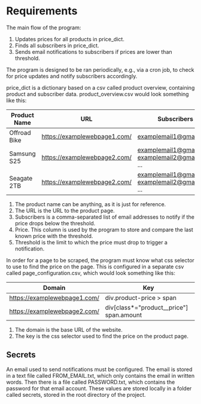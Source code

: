 # Requirements
The main flow of the program:

1. Updates prices for all products in price_dict.
2. Finds all subscribers in price_dict.
3. Sends email notifications to subscribers if prices are lower than threshold.

The program is designed to be ran periodically, e.g., via a cron job, to check for price updates and notify subscribers accordingly.

price_dict is a dictionary based on a csv called product overview, containing product and subscriber data.
product_overview.csv would look something like this:


| Product Name | URL                          | Subscribers                                   | Price | Threshold |
|-------------|------------------------------|-----------------------------------------------|-------|-----------|
| Offroad Bike| https://examplewebpage1.com/ | examplemail1@gmail.com                        | 1.0   | 8000.0    |
| Samsung S25 | https://examplewebpage2.com/ | examplemail1@gmail.com, examplemail2@gmail.com, ... | 1.0   | 160.0     |
| Seagate 2TB| https://examplewebpage2.com/ | examplemail1@gmail.com, examplemail2@gmail.com, ... | 1.0   | 165.0     |

1. The product name can be anything, as it is just for reference. 
2. The URL is the URL to the product page.
3. Subscribers is a comma-separated list of email addresses to notify if the price drops below the threshold.
4. Price. This column is used by the program to store and compare the last known price with the threshold.
5. Threshold is the limit to which the price must drop to trigger a notification.


  
In order for a page to be scraped, the program must know what css selector to use to find the price on the page. 
This is configured in a separate csv called page_configuration.csv, which would look something like this:

| Domain                       | Key                                                                                                                          |
|------------------------------|------------------------------------------------------------------------------------------------------------------------------|
| https://examplewebpage1.com/ | div.product-price > span                                                                                              |
| https://examplewebpage2.com/ | div[class*="product__price"] span.amount                                                                                                   |


1. The domain is the base URL of the website.
2. The key is the css selector used to find the price on the product page.

## Secrets
An email used to send notifications must be configured. The email is stored in a text file called FROM_EMAIL.txt,
which only contains the email in written words. Then there is a file called PASSWORD.txt, which contains the password for that email account.
These values are stored locally in a folder called secrets, stored in the root directory of the project.

